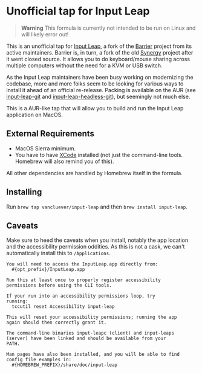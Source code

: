 # Unofficial tap for Input Leap

> **Warning**
> This formula is currently not intended to be run on Linux and will likely
> error out!

This is an unofficial tap for [Input
Leap](https://github.com/input-leap/input-leap), a fork of the
[Barrier](https://github.com/debauchee/barrier) project from its active
maintainers. Barrier is, in turn, a fork of the old
[Synergy](https://github.com/symless/synergy-core) project after it went closed
source. It allows you to do keyboard/mouse sharing across multiple computers
without the need for a KVM or USB switch.

As the Input Leap maintainers have been busy working on modernizing the
codebase, more and more folks seem to be looking for various ways to install it
ahead of an official re-release. Packing is available on the AUR (see
[input-leap-git](https://aur.archlinux.org/packages/input-leap-git) and
[input-leap-headless-git](https://aur.archlinux.org/packages/input-leap-headless-git)),
but seemingly not much else.

This is a AUR-like tap that will allow you to build and run the Input Leap
application on MacOS.

## External Requirements

* MacOS Sierra minimum.
* You have to have [XCode](https://developer.apple.com/xcode/) installed (not
  just the command-line tools. Homebrew will also remind you of this). 

All other dependencies are handled by Homebrew itself in the formula.

## Installing

Run `brew tap vancluever/input-leap` and then `brew install input-leap`.

## Caveats

Make sure to heed the caveats when you install, notably the app location and the
accessibility permission oddities. As this is not a cask, we can't automatically
install this to `/Applications`.

```
You will need to access the InputLeap.app directly from:
  #{opt_prefix}/InputLeap.app

Run this at least once to properly register accessibility
permissions before using the CLI tools.

If your run into an accessibility permissions loop, try
running:
  tccutil reset Accessibility input-leap

This will reset your accessibility permissions; running the app
again should then correctly grant it.

The command-line binaries input-leapc (client) and input-leaps
(server) have been linked and should be available from your
PATH.

Man pages have also been installed, and you will be able to find
config file examples in:
  #{HOMEBREW_PREFIX}/share/doc/input-leap
```
